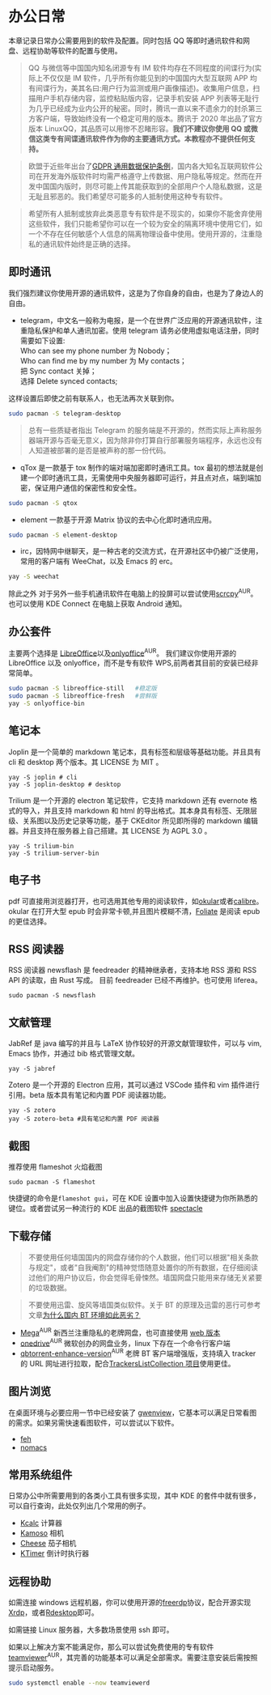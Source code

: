 # 办公日常

本章记录日常办公需要用到的软件及配置。同时包括 QQ 等即时通讯软件和网盘、远程协助等软件的配置与使用。

> QQ 与微信等中国国内知名闭源专有 IM 软件均存在不同程度的间谍行为(实际上不仅仅是 IM 软件，几乎所有你能见到的中国国内大型互联网 APP 均有间谍行为，美其名曰:用户行为监测或用户画像描述)。收集用户信息，扫描用户手机存储内容，监控粘贴版内容，记录手机安装 APP 列表等无耻行为几乎已经成为业内公开的秘密。同时，腾讯一直以来不遗余力的封杀第三方客户端，导致始终没有一个稳定可用的版本。腾讯于 2020 年出品了官方版本 LinuxQQ，其品质可以用惨不忍睹形容。**我们不建议你使用 QQ 或微信这类专有间谍通讯软件作为你的主要通讯方式。本教程亦不提供任何支持。**

> 欧盟于近些年出台了[GDPR 通用数据保护条例](https://en.wikipedia.org/wiki/General_Data_Protection_Regulation)，国内各大知名互联网软件公司在开发海外版软件时均需严格遵守上传数据、用户隐私等规定。然而在开发中国国内版时，则尽可能上传其能获取到的全部用户个人隐私数据，这是无耻且邪恶的。我们希望尽可能多的人抵制使用这种专有软件。

> 希望所有人抵制或放弃此类恶意专有软件是不现实的，如果你不能舍弃使用这些软件，我们只能希望你可以在一个较为安全的隔离环境中使用它们，如一个不存在任何敏感个人信息的隔离物理设备中使用。使用开源的，注重隐私的通讯软件始终是正确的选择。

## 即时通讯

我们强烈建议你使用开源的通讯软件，这是为了你自身的自由，也是为了身边人的自由。

- telegram，中文名一般称为电报，是一个在世界广泛应用的开源通讯软件，注重隐私保护和单人通讯加密。使用 telegram 请务必使用虚拟电话注册，同时需要如下设置:  
  Who can see my phone number 为 Nobody；  
  Who can find me by my number 为 My contacts；  
  把 Sync contact 关掉；  
  选择 Delete synced contacts;

这样设置后即使之前有联系人，也无法再次关联到你。

```bash
sudo pacman -S telegram-desktop
```

> 总有一些质疑者指出 Telegram 的服务端是不开源的，然而实际上声称服务器端开源与否毫无意义，因为除非你打算自行部署服务端程序，永远也没有人知道被部署的是否是被声称的那一份代码。

- qTox 是一款基于 tox 制作的端对端加密即时通讯工具。tox 最初的想法就是创建一个即时通讯工具，无需使用中央服务器即可运行，并且点对点，端到端加密，保证用户通信的保密性和安全性。

```bash
sudo pacman -S qtox
```

- element 一款基于开源 Matrix 协议的去中心化即时通讯应用。

```bash
sudo pacman -S element-desktop
```

- irc，因特网中继聊天，是一种古老的交流方式，在开源社区中仍被广泛使用，常用的客户端有 WeeChat，以及 Emacs 的 erc。

```bash
yay -S weechat
```

除此之外 对于另外一些手机通讯软件在电脑上的投屏可以尝试使用[scrcpy](https://aur.archlinux.org/packages/scrcpy/)<sup>AUR</sup>。
也可以使用 KDE Connect 在电脑上获取 Android 通知。

## 办公套件

主要两个选择是 [LibreOffice](https://wiki.archlinux.org/index.php/LibreOffice)以及[onlyoffice](<https://aur.archlinux.org/packages/onlyoffice-bin/)>)<sup>AUR</sup>。 我们建议你使用开源的 LibreOffice 以及 onlyoffice，而不是专有软件 WPS,前两者其目前的安装已经非常简单。

```bash
sudo pacman -S libreoffice-still   #稳定版
sudo pacman -S libreoffice-fresh   #尝鲜版
yay -S onlyoffice-bin
```

## 笔记本

Joplin 是一个简单的 markdown 笔记本，具有标签和层级等基础功能。并且具有 cli 和 desktop 两个版本。其 LICENSE 为 MIT 。

```
yay -S joplin # cli
yay -S joplin-desktop # desktop
```

Trilium 是一个开源的 electron 笔记软件，它支持 markdown 还有 evernote 格式的导入，并且支持 markdown 和 html 的导出格式。其本身具有标签、无限层级、关系图以及历史记录等功能，基于 CKEditor 所见即所得的 markdown 编辑器。并且支持在服务器上自己搭建。其 LICENSE 为 AGPL 3.0 。

```
yay -S trilium-bin
yay -S trilium-server-bin
```

## 电子书

pdf 可直接用浏览器打开，也可选用其他专用的阅读软件，如[okular](https://archlinux.org/packages/extra/x86_64/okular/)或者[calibre](https://archlinux.org/packages/community/x86_64/calibre/)。okular 在打开大型 epub 时会非常卡顿,并且图片模糊不清，[Foliate](https://archlinux.org/packages/community/x86_64/foliate/) 是阅读 epub 的更佳选择。

## RSS 阅读器

RSS 阅读器 newsflash 是 feedreader 的精神继承者，支持本地 RSS 源和 RSS API 的读取，由 Rust 写成。 目前 feedreader 已经不再维护。也可使用 liferea。

```
sudo pacman -S newsflash
```

## 文献管理

JabRef 是 java 编写的并且与 LaTeX 协作较好的开源文献管理软件，可以与 vim, Emacs 协作，并通过 bib 格式管理文献。

```
yay -S jabref
```

Zotero 是一个开源的 Electron 应用，其可以通过 VSCode 插件和 vim 插件进行引用。beta 版本具有笔记和内置 PDF 阅读器功能。

```
yay -S zotero
yay -S zotero-beta #具有笔记和内置 PDF 阅读器
```

## 截图

推荐使用 flameshot 火焰截图

```
sudo pacman -S flameshot
```

快捷键的命令是`flameshot gui`，可在 KDE 设置中加入设置快捷键为你所熟悉的键位。或者尝试另一种流行的 KDE 出品的截图软件 [spectacle](https://archlinux.org/packages/extra/x86_64/spectacle/)

## 下载存储

> 不要使用任何墙国国内的网盘存储你的个人数据，他们可以根据"相关条款与规定"，或者"自我阉割"的精神觉悟随意处置你的所有数据，在仔细阅读过他们的用户协议后，你会觉得毛骨悚然。墙国网盘只能用来存储无关紧要的垃圾数据。

> 不要使用迅雷、旋风等墙国类似软件。关于 BT 的原理及迅雷的恶行可参考文章[为什么国内 BT 环境如此恶劣？](https://zhuanlan.zhihu.com/p/87193566)

- [Mega](https://aur.archlinux.org/packages/megasync/)<sup>AUR</sup> 新西兰注重隐私的老牌网盘，也可直接使用 [web 版本](https://mega.nz/fm/dashboard)
- [onedrive](https://aur.archlinux.org/packages/onedrive-abraunegg/)<sup>AUR</sup> 微软创办的网盘业务，linux 下存在一个命令行客户端
- [qbtorrent-enhance-version](https://aur.archlinux.org/packages/qbittorrent-enhanced/)<sup>AUR</sup> 老牌 BT 客户端增强版，支持填入 tracker 的 URL 网址进行拉取，配合[TrackersListCollection 项目](https://github.com/XIU2/TrackersListCollection)使用更佳。

## 图片浏览

在桌面环境与必要应用一节中已经安装了 [gwenview](https://archlinux.org/packages/extra/x86_64/gwenview/)，它基本可以满足日常看图的需求。如果另需快速看图软件，可以尝试以下软件。

- [feh](https://www.archlinux.org/packages/extra/x86_64/feh/)
- [nomacs](https://www.archlinux.org/packages/community/x86_64/nomacs/)

## 常用系统组件

日常办公中所需要用到的各类小工具有很多实现，其中 KDE 的套件中就有很多，可以自行查询，此处仅列出几个常用的例子。

- [Kcalc](https://archlinux.org/packages/extra/x86_64/kcalc/) 计算器
- [Kamoso](https://archlinux.org/packages/extra/x86_64/kamoso/) 相机
- [Cheese](https://archlinux.org/packages/extra/x86_64/kamoso/) 茄子相机
- [KTimer](https://archlinux.org/packages/extra/x86_64/ktimer/) 倒计时执行器

## 远程协助

如需连接 windows 远程机器，你可以使用开源的[freerdp](https://archlinux.org/packages/community/x86_64/freerdp/)协议，配合开源实现[Xrdp](https://wiki.archlinux.org/title/Xrdp)，或者[Rdesktop](https://wiki.archlinux.org/title/Rdesktop)即可。

如需链接 Linux 服务器，大多数场景使用 ssh 即可。

如果以上解决方案不能满足你，那么可以尝试免费使用的专有软件[teamviewer](https://aur.archlinux.org/packages/teamviewer/)<sup>AUR</sup>，其完善的功能基本可以满足全部需求。需要注意安装后需按照提示启动服务。

```bash
sudo systemctl enable --now teamviewerd
```
